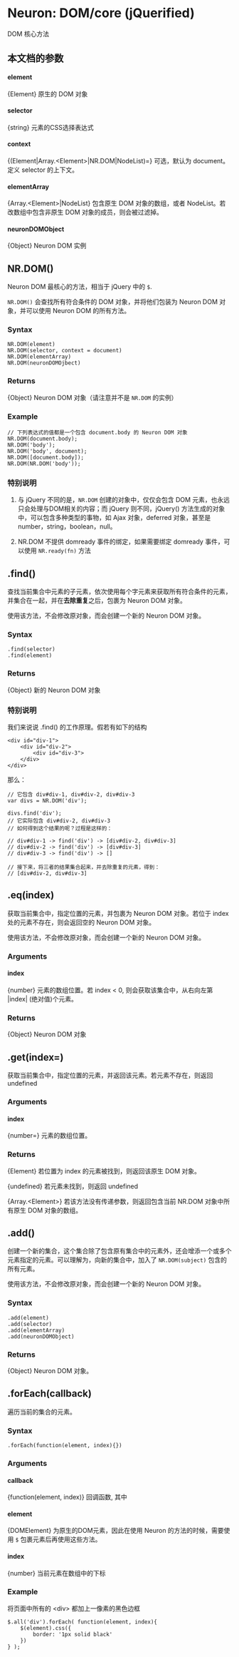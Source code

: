 Neuron: DOM/core (jQuerified)
====
DOM 核心方法

本文档的参数
----

#### element
{Element} 原生的 DOM 对象

#### selector
{string} 元素的CSS选择表达式

#### context
{(Element|Array.\<Element\>|NR.DOM|NodeList)=} 可选，默认为 document。定义 selector 的上下文。

#### elementArray
{Array.\<Element\>|NodeList} 包含原生 DOM 对象的数组，或者 NodeList。若改数组中包含非原生 DOM 对象的成员，则会被过滤掉。

#### neuronDOMObject
{Object} Neuron DOM 实例


NR.DOM()
----

Neuron DOM 最核心的方法，相当于 jQuery 中的 `$`.

`NR.DOM()` 会查找所有符合条件的 DOM 对象，并将他们包装为 Neuron DOM 对象，并可以使用 Neuron DOM 的所有方法。


### Syntax
	
	NR.DOM(element)
	NR.DOM(selector, context = document)
	NR.DOM(elementArray)
	NR.DOM(neuronDOMOjbect)


### Returns
{Object} Neuron DOM 对象（请注意并不是 `NR.DOM` 的实例）

### Example

	// 下列表达式的值都是一个包含 document.body 的 Neuron DOM 对象
	NR.DOM(document.body);
	NR.DOM('body');
	NR.DOM('body', document);
	NR.DOM([document.body]);
	NR.DOM(NR.DOM('body'));
	
### 特别说明
1. 与 jQuery 不同的是，`NR.DOM` 创建的对象中，仅仅会包含 DOM 元素，也永远只会处理与DOM相关的内容；而 jQuery 则不同，jQuery() 方法生成的对象中，可以包含多种类型的事物，如 Ajax 对象，deferred 对象，甚至是 number，string，boolean，null。

2. NR.DOM 不提供 domready 事件的绑定，如果需要绑定 domready 事件，可以使用 `NR.ready(fn)` 方法


.find()
----

查找当前集合中元素的子元素，依次使用每个字元素来获取所有符合条件的元素，并集合在一起，并在**去除重复**之后，包裹为 Neuron DOM 对象。

使用该方法，不会修改原对象，而会创建一个新的 Neuron DOM 对象。

### Syntax
	.find(selector)
	.find(element)

### Returns
{Object} 新的 Neuron DOM 对象

### 特别说明
我们来说说 .find() 的工作原理。假若有如下的结构

	<div id="div-1">
		<div id="div-2">
			<div id="div-3">
		</div>
	</div>
	
那么：

	// 它包含 div#div-1, div#div-2, div#div-3
	var divs = NR.DOM('div'); 
	
	divs.find('div');
	// 它实际包含 div#div-2, div#div-3
	// 如何得到这个结果的呢？过程是这样的：
	
	// div#div-1 -> find('div') -> [div#div-2, div#div-3]
	// div#div-2 -> find('div') -> [div#div-3]
	// div#div-3 -> find('div') -> []
	
	// 接下来，将三者的结果集合起来，并去除重复的元素，得到：
	// [div#div-2, div#div-3]
	

.eq(index)
----

获取当前集合中，指定位置的元素，并包裹为 Neuron DOM 对象。若位于 index 处的元素不存在，则会返回空的 Neuron DOM 对象。

使用该方法，不会修改原对象，而会创建一个新的 Neuron DOM 对象。

### Arguments
#### index
{number} 元素的数组位置。若 index < 0, 则会获取该集合中，从右向左第 |index| (绝对值)个元素。

### Returns
{Object} Neuron DOM 对象

.get(index=)
----

获取当前集合中，指定位置的元素，并返回该元素。若元素不存在，则返回 undefined

### Arguments
#### index
{number=} 元素的数组位置。

### Returns
{Element} 若位置为 index 的元素被找到，则返回该原生 DOM 对象。

{undefined} 若元素未找到，则返回 undefined

{Array.\<Element\>} 若该方法没有传递参数，则返回包含当前 NR.DOM 对象中所有原生 DOM 对象的数组。


.add()
----

创建一个新的集合，这个集合除了包含原有集合中的元素外，还会增添一个或多个元素指定的元素。可以理解为，向新的集合中，加入了 `NR.DOM(subject)` 包含的所有元素。

使用该方法，不会修改原对象，而会创建一个新的 Neuron DOM 对象。

### Syntax

	.add(element)
	.add(selector)
	.add(elementArray)
	.add(neuronDOMObject)

### Returns
{Object} Neuron DOM 对象。


.forEach(callback)
----
遍历当前的集合的元素。

### Syntax
	
	.forEach(function(element, index){})
	
### Arguments
#### callback
{function(element, index)} 回调函数, 其中

#### element
{DOMElement} 为原生的DOM元素，因此在使用 Neuron 的方法的时候，需要使用 `$` 包裹元素后再使用这些方法。

#### index
{number} 当前元素在数组中的下标

### Example
将页面中所有的 \<div\> 都加上一像素的黑色边框

	$.all('div').forEach( function(element, index){
		$(element).css({
			border: '1px solid black'
		})
	} );